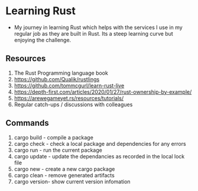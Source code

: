 # Learning Rust 
- My journey in learning Rust which helps with the services I use in my regular job as they are built in Rust. Its a steep learning curve but enjoying the challenge.

## Resources

1. The Rust Programming language book
2. https://github.com/Qualik/rustlings
3. https://github.com/tommcgurl/learn-rust-live
4. https://depth-first.com/articles/2020/01/27/rust-ownership-by-example/ 
5. https://arewegameyet.rs/resources/tutorials/ 
6. Regular catch-ups / discussions with colleagues



## Commands

1. cargo build - compile a package
2. cargo check - check a local package and dependencies for any errors
3. cargo run - run the current package
4. cargo update - update the dependancies as recorded in the local lock file
5. cargo new - create a new cargo package
6. cargo clean - remove generated artifacts
7. cargo version- show current version infomation


